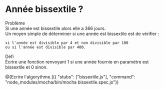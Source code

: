 # Année bissextile ?
Problème
<br/>Si une année est bissextile alors elle a 366 jours.
<br/>Un moyen simple de déterminer si une année est bissextile est de vérifier :

    si l'année est divisible par 4 et non divisible par 100
    ou si l'année est divisible par 400.
Défi
<br/>Écrire une fonction renvoyant 1 si une année fournie en paramètre est bissextile et 0 sinon.

@[Ecrire l'algorythme.]({ "stubs": ["bissextile.js"], "command": "node_modules/mocha/bin/mocha bissextile.spec.js"})
